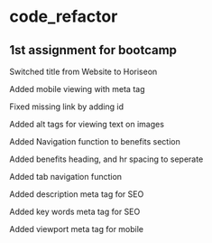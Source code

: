 # code_refactor
<h2> 1st assignment for bootcamp</h2>

<p>Switched title from Website to Horiseon</p>
<p>Added mobile viewing with meta tag</p>
<p>Fixed missing link by adding id</p>
<p>Added alt tags for viewing text on images</p>
<P>Added Navigation function to benefits section</p>
<p>Added benefits heading, and hr spacing to seperate</p>
<p>Added tab navigation function</p>
<p>Added description meta tag for SEO</p>
<p>Added key words meta tag for SEO</p>
<p>Added viewport meta tag for mobile</p>



